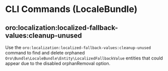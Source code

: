 <a id="bundle-docs-platform-locale-bundle-commands"></a>

# CLI Commands (LocaleBundle)

## oro:localization:localized-fallback-values:cleanup-unused

Use the `oro:localization:localized-fallback-values:cleanup-unused` command to find and delete orphaned `Oro\Bundle\LocaleBundle\Entity\LocalizedFallbackValue` entities that could appear due to the disabled orphanRemoval option.
